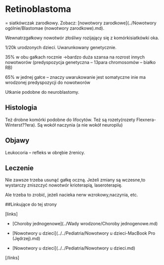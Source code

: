 # Retinoblastoma

= siatkówczak zarodkowy. Zobacz: [nowotwory zarodkowe](../Nowotwory ogólnie/Blastomae (nowotwory zarodkowe).md).



Wewnatrzgałkowy nowotwór złośliwy rozijający się z komórkisiatkówki oka.

1/20k urodzonych dzieci. Uwarunkowany genetycznie.

35% w obu gałkach rocznie →bardzo duża szansa na rozrost innych nowotworów (predyspozycja genetyczna – 13para chromosomów – białko RB)

65% w jednej gałce – znaczy uwarukowanie jest somatyczne inie ma wrodzonej predyspozycji do nowotworów

Utkanie podobne do neuroblastomy.



## Histologia

Też drobne komórki podobne do lifocytów. Też są rozety(rozety Flexnera-Winterst??era). Są wokół naczynia (a nie wokół neuropilu)



## Objawy

Leukocoria – refleks w obrębie źrenicy.



## Leczenie

Nie zawsze trzeba usunąć gałkę oczną. Jeżeli zmiany są wczesne,to wystarczy zniszczyć nowotwór krioterapią, laseroterapię.

Ale trzeba to zrobić, jeżeli nacieka nerw wzrokowy,naczynia, etc.



##Linkujące do tej strony

[links]

- [Choroby jednogenowe](../Wady wrodzone/Choroby jednogenowe.md)

- [Nowotwory u dzieci](../../Pediatria/Nowotwory u dzieci-MacBook Pro (Jędrzej).md)

- [Nowotwory u dzieci](../../Pediatria/Nowotwory u dzieci.md)


[/links]

